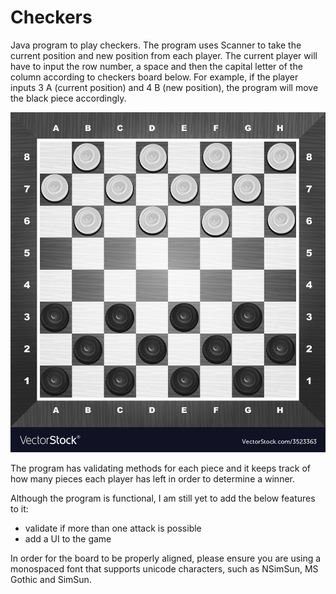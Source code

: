 # Checkers
Java program to play checkers. The program uses Scanner to take the current position and new position from each player. The current player will have to input the row number, a space and then the capital letter of the column according to checkers board below. For example, if the player inputs 3 A (current position) and 4 B (new position), the program will move the black piece accordingly.

![checkers-board.jpg](image%2Fcheckers-board.jpg)

The program has validating methods for each piece and it keeps track of how many pieces each player has left in order to determine a winner.

Although the program is functional, I am still yet to add the below features to it:
- validate if more than one attack is possible
- add a UI to the game

In order for the board to be properly aligned, please ensure you are using a monospaced font that supports unicode characters, such as NSimSun, MS Gothic and SimSun.

